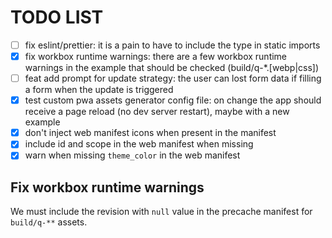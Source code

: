 # TODO LIST

- [ ] fix eslint/prettier: it is a pain to have to include the type in static imports
- [x] fix workbox runtime warnings: there are a few workbox runtime warnings in the example that should be checked (build/q-*.[webp|css])
- [ ] feat add prompt for update strategy: the user can lost form data if filling a form when the update is triggered
- [x] test custom pwa assets generator config file: on change the app should receive a page reload (no dev server restart), maybe with a new example
- [x] don't inject web manifest icons when present in the manifest
- [x] include id and scope in the web manifest when missing
- [x] warn when missing `theme_color` in the web manifest

## Fix workbox runtime warnings

We must include the revision with `null` value in the precache manifest for `build/q-**` assets.
